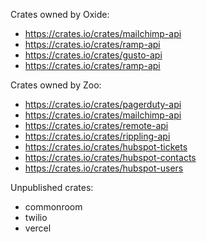 Crates owned by Oxide:

- https://crates.io/crates/mailchimp-api
- https://crates.io/crates/ramp-api
- https://crates.io/crates/gusto-api
- https://crates.io/crates/ramp-api

Crates owned by Zoo:

- https://crates.io/crates/pagerduty-api
- https://crates.io/crates/mailchimp-api
- https://crates.io/crates/remote-api
- https://crates.io/crates/rippling-api
- https://crates.io/crates/hubspot-tickets
- https://crates.io/crates/hubspot-contacts
- https://crates.io/crates/hubspot-users

  
Unpublished crates:
- commonroom
- twilio
- vercel

